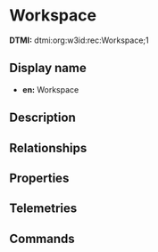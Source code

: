# Workspace
**DTMI:** dtmi:org:w3id:rec:Workspace;1
## Display name
- **en:** Workspace
## Description
## Relationships
## Properties
## Telemetries
## Commands

